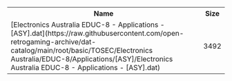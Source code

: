 <table>
<tr><th>Name</th><th>Size</th></tr>
<tr><td>
[Electronics Australia EDUC-8 - Applications - [ASY].dat](https://raw.githubusercontent.com/open-retrogaming-archive/dat-catalog/main/root/basic/TOSEC/Electronics Australia/EDUC-8/Applications/[ASY]/Electronics Australia EDUC-8 - Applications - [ASY].dat)
</td><td>3492</td></tr>
</table>
